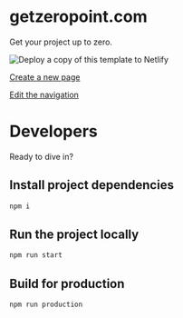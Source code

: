 # getzeropoint.com
Get your project up to zero.

![Deploy a copy of this template to Netlify](https://www.netlify.com/img/deploy/button.svg)

[Create a new page](https://github.com/MWDelaney/getzeropoint.com/new/master/?filename=/src/pages/&value=---%0Atitle%3A%20New%20Little%20World%0A---)

[Edit the navigation](https://github.com/MWDelaney/getzeropoint.com/edit/master/src/data/navigation.json)

<!-- 

[Create a new post](https://github.com/MWDelaney/MeSpace/new/main/?filename=/src/posts/&value=---%0Atitle%3A%20New%20Little%20World%0Adate%3A%20yyyy-mm-dd%0A---)

-->

# Developers
Ready to dive in?
## Install project dependencies
```bash
npm i
```

## Run the project locally
```bash
npm run start
```

## Build for production
```bash
npm run production
```
